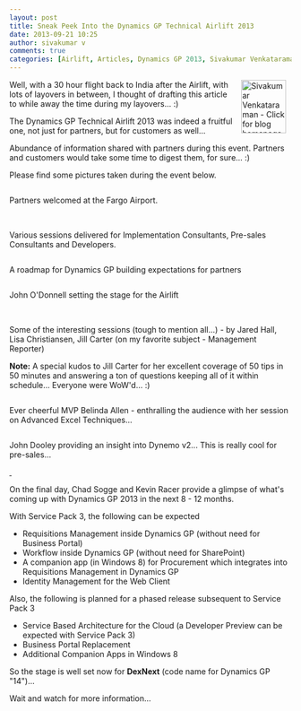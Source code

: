 ```yaml
---
layout: post
title: Sneak Peek Into the Dynamics GP Technical Airlift 2013
date: 2013-09-21 10:25
author: sivakumar v
comments: true
categories: [Airlift, Articles, Dynamics GP 2013, Sivakumar Venkataraman, Technical Airlift, Uncategorized, Whats New, Whats Upcoming]
---
```

<p style="text-align: left;"><a title="Sivakumar Venkataraman - Click for blog homepage"><img src="https://microsofttpd.github.io/assets/0871.sivav.jpg" alt="Sivakumar Venkataraman - Click for blog homepage" width="80" height="95" align="right" border="0" hspace="10" /></a>Well, with a 30 hour flight back to India after the Airlift, with lots of layovers in between, I thought of drafting this article to while away the time during my layovers... :)</p>
<p>The Dynamics GP Technical Airlift 2013 was indeed a fruitful one, not just for partners, but for customers as well...</p>
<p>Abundance of information shared with partners during this event. Partners and customers would take some time to digest them, for sure... :)</p>
<p>Please find some pictures taken during the event below.</p>
<p><a href="https://msdnshared.blob.core.windows.net/media/TNBlogsFS/prod.evol.blogs.technet.com/CommunityServer.Blogs.Components.WeblogFiles/00/00/00/95/09/1258.IMG_0083.JPG" original-url="http://blogs.technet.com/cfs-file.ashx/__key/communityserver-blogs-components-weblogfiles/00-00-00-95-09/1258.IMG_0083.JPG"><img src="https://msdnshared.blob.core.windows.net/media/TNBlogsFS/prod.evol.blogs.technet.com/CommunityServer.Blogs.Components.WeblogFiles/00/00/00/95/09/1258.IMG_0083.JPG" original-url="http://blogs.technet.com/resized-image.ashx/__size/550x0/__key/communityserver-blogs-components-weblogfiles/00-00-00-95-09/1258.IMG_0083.JPG" alt="" border="0" /></a></p>
<p>Partners welcomed at the Fargo Airport.</p>
<p><a href="https://msdnshared.blob.core.windows.net/media/TNBlogsFS/prod.evol.blogs.technet.com/CommunityServer.Blogs.Components.WeblogFiles/00/00/00/95/09/4454.IMG_0108.JPG" original-url="http://blogs.technet.com/cfs-file.ashx/__key/communityserver-blogs-components-weblogfiles/00-00-00-95-09/4454.IMG_0108.JPG"><img src="https://msdnshared.blob.core.windows.net/media/TNBlogsFS/prod.evol.blogs.technet.com/CommunityServer.Blogs.Components.WeblogFiles/00/00/00/95/09/4454.IMG_0108.JPG" original-url="http://blogs.technet.com/resized-image.ashx/__size/200x0/__key/communityserver-blogs-components-weblogfiles/00-00-00-95-09/4454.IMG_0108.JPG" alt="" border="0" /></a>&nbsp; &nbsp;<a href="https://msdnshared.blob.core.windows.net/media/TNBlogsFS/prod.evol.blogs.technet.com/CommunityServer.Blogs.Components.WeblogFiles/00/00/00/95/09/8637.IMG_0110.JPG" original-url="http://blogs.technet.com/cfs-file.ashx/__key/communityserver-blogs-components-weblogfiles/00-00-00-95-09/8637.IMG_0110.JPG"><img src="https://msdnshared.blob.core.windows.net/media/TNBlogsFS/prod.evol.blogs.technet.com/CommunityServer.Blogs.Components.WeblogFiles/00/00/00/95/09/8637.IMG_0110.JPG" original-url="http://blogs.technet.com/resized-image.ashx/__size/200x0/__key/communityserver-blogs-components-weblogfiles/00-00-00-95-09/8637.IMG_0110.JPG" alt="" border="0" /></a>&nbsp;&nbsp;<a href="https://msdnshared.blob.core.windows.net/media/TNBlogsFS/prod.evol.blogs.technet.com/CommunityServer.Blogs.Components.WeblogFiles/00/00/00/95/09/4111.IMG_0111.JPG" original-url="http://blogs.technet.com/cfs-file.ashx/__key/communityserver-blogs-components-weblogfiles/00-00-00-95-09/4111.IMG_0111.JPG"><img src="https://msdnshared.blob.core.windows.net/media/TNBlogsFS/prod.evol.blogs.technet.com/CommunityServer.Blogs.Components.WeblogFiles/00/00/00/95/09/4111.IMG_0111.JPG" original-url="http://blogs.technet.com/resized-image.ashx/__size/200x0/__key/communityserver-blogs-components-weblogfiles/00-00-00-95-09/4111.IMG_0111.JPG" alt="" border="0" /></a></p>
<p>Various sessions delivered for Implementation Consultants, Pre-sales Consultants and Developers.</p>
<p><a href="https://msdnshared.blob.core.windows.net/media/TNBlogsFS/prod.evol.blogs.technet.com/CommunityServer.Blogs.Components.WeblogFiles/00/00/00/95/09/3678.GP%20Roadmap%202013.jpg" original-url="http://blogs.technet.com/cfs-file.ashx/__key/communityserver-blogs-components-weblogfiles/00-00-00-95-09/3678.GP-Roadmap-2013.jpg"><img src="https://msdnshared.blob.core.windows.net/media/TNBlogsFS/prod.evol.blogs.technet.com/CommunityServer.Blogs.Components.WeblogFiles/00/00/00/95/09/3678.GP%20Roadmap%202013.jpg" original-url="http://blogs.technet.com/resized-image.ashx/__size/550x0/__key/communityserver-blogs-components-weblogfiles/00-00-00-95-09/3678.GP-Roadmap-2013.jpg" alt="" border="0" /></a></p>
<p>A roadmap for Dynamics GP building expectations for partners</p>
<p><a href="https://msdnshared.blob.core.windows.net/media/TNBlogsFS/prod.evol.blogs.technet.com/CommunityServer.Blogs.Components.WeblogFiles/00/00/00/95/09/8461.IMG_0121.JPG" original-url="http://blogs.technet.com/cfs-file.ashx/__key/communityserver-blogs-components-weblogfiles/00-00-00-95-09/8461.IMG_0121.JPG"><img src="https://msdnshared.blob.core.windows.net/media/TNBlogsFS/prod.evol.blogs.technet.com/CommunityServer.Blogs.Components.WeblogFiles/00/00/00/95/09/8461.IMG_0121.JPG" original-url="http://blogs.technet.com/resized-image.ashx/__size/550x0/__key/communityserver-blogs-components-weblogfiles/00-00-00-95-09/8461.IMG_0121.JPG" alt="" border="0" /></a></p>
<p>John O'Donnell setting the stage for the Airlift</p>
<p><a href="https://msdnshared.blob.core.windows.net/media/TNBlogsFS/prod.evol.blogs.technet.com/CommunityServer.Blogs.Components.WeblogFiles/00/00/00/95/09/8737.IMG_0125.JPG" original-url="http://blogs.technet.com/cfs-file.ashx/__key/communityserver-blogs-components-weblogfiles/00-00-00-95-09/8737.IMG_0125.JPG"><img src="https://msdnshared.blob.core.windows.net/media/TNBlogsFS/prod.evol.blogs.technet.com/CommunityServer.Blogs.Components.WeblogFiles/00/00/00/95/09/8737.IMG_0125.JPG" original-url="http://blogs.technet.com/resized-image.ashx/__size/200x0/__key/communityserver-blogs-components-weblogfiles/00-00-00-95-09/8737.IMG_0125.JPG" alt="" border="0" /></a>&nbsp;&nbsp;<a href="https://msdnshared.blob.core.windows.net/media/TNBlogsFS/prod.evol.blogs.technet.com/CommunityServer.Blogs.Components.WeblogFiles/00/00/00/95/09/5277.IMG_0136.JPG" original-url="http://blogs.technet.com/cfs-file.ashx/__key/communityserver-blogs-components-weblogfiles/00-00-00-95-09/5277.IMG_0136.JPG"><img src="https://msdnshared.blob.core.windows.net/media/TNBlogsFS/prod.evol.blogs.technet.com/CommunityServer.Blogs.Components.WeblogFiles/00/00/00/95/09/5277.IMG_0136.JPG" original-url="http://blogs.technet.com/resized-image.ashx/__size/200x0/__key/communityserver-blogs-components-weblogfiles/00-00-00-95-09/5277.IMG_0136.JPG" alt="" border="0" /></a>&nbsp;&nbsp;<a href="https://msdnshared.blob.core.windows.net/media/TNBlogsFS/prod.evol.blogs.technet.com/CommunityServer.Blogs.Components.WeblogFiles/00/00/00/95/09/2703.IMG_0149.JPG" original-url="http://blogs.technet.com/cfs-file.ashx/__key/communityserver-blogs-components-weblogfiles/00-00-00-95-09/2703.IMG_0149.JPG"><img src="https://msdnshared.blob.core.windows.net/media/TNBlogsFS/prod.evol.blogs.technet.com/CommunityServer.Blogs.Components.WeblogFiles/00/00/00/95/09/2703.IMG_0149.JPG" original-url="http://blogs.technet.com/resized-image.ashx/__size/200x0/__key/communityserver-blogs-components-weblogfiles/00-00-00-95-09/2703.IMG_0149.JPG" alt="" border="0" /></a></p>
<p>Some of the interesting sessions (tough to mention all...) - by Jared Hall, Lisa Christiansen, Jill Carter (on my favorite subject - Management Reporter)</p>
<p><strong>Note:</strong> A special kudos to Jill Carter for her excellent coverage of 50 tips in 50 minutes and answering a ton of questions keeping all of it within schedule... Everyone were WoW'd... :)</p>
<p><a href="https://msdnshared.blob.core.windows.net/media/TNBlogsFS/prod.evol.blogs.technet.com/CommunityServer.Blogs.Components.WeblogFiles/00/00/00/95/09/3051.IMG_0164.JPG" original-url="http://blogs.technet.com/cfs-file.ashx/__key/communityserver-blogs-components-weblogfiles/00-00-00-95-09/3051.IMG_0164.JPG"><img src="https://msdnshared.blob.core.windows.net/media/TNBlogsFS/prod.evol.blogs.technet.com/CommunityServer.Blogs.Components.WeblogFiles/00/00/00/95/09/3051.IMG_0164.JPG" original-url="http://blogs.technet.com/resized-image.ashx/__size/550x0/__key/communityserver-blogs-components-weblogfiles/00-00-00-95-09/3051.IMG_0164.JPG" alt="" border="0" /></a></p>
<p>Ever cheerful MVP Belinda Allen - enthralling the audience with her session on Advanced Excel Techniques...</p>
<p><a href="https://msdnshared.blob.core.windows.net/media/TNBlogsFS/prod.evol.blogs.technet.com/CommunityServer.Blogs.Components.WeblogFiles/00/00/00/95/09/0044.IMG_0172.JPG" original-url="http://blogs.technet.com/cfs-file.ashx/__key/communityserver-blogs-components-weblogfiles/00-00-00-95-09/0044.IMG_0172.JPG"><img src="https://msdnshared.blob.core.windows.net/media/TNBlogsFS/prod.evol.blogs.technet.com/CommunityServer.Blogs.Components.WeblogFiles/00/00/00/95/09/0044.IMG_0172.JPG" original-url="http://blogs.technet.com/resized-image.ashx/__size/550x0/__key/communityserver-blogs-components-weblogfiles/00-00-00-95-09/0044.IMG_0172.JPG" alt="" border="0" /></a></p>
<p>John Dooley providing an insight into Dynemo v2... This is really cool for pre-sales...</p>
<p><a href="https://msdnshared.blob.core.windows.net/media/TNBlogsFS/prod.evol.blogs.technet.com/CommunityServer.Blogs.Components.WeblogFiles/00/00/00/95/09/5672.IMG_0181.JPG" original-url="http://blogs.technet.com/cfs-file.ashx/__key/communityserver-blogs-components-weblogfiles/00-00-00-95-09/5672.IMG_0181.JPG"><img src="https://msdnshared.blob.core.windows.net/media/TNBlogsFS/prod.evol.blogs.technet.com/CommunityServer.Blogs.Components.WeblogFiles/00/00/00/95/09/5672.IMG_0181.JPG" original-url="http://blogs.technet.com/resized-image.ashx/__size/300x0/__key/communityserver-blogs-components-weblogfiles/00-00-00-95-09/5672.IMG_0181.JPG" alt="" border="0" />&nbsp;</a> <a href="https://msdnshared.blob.core.windows.net/media/TNBlogsFS/prod.evol.blogs.technet.com/CommunityServer.Blogs.Components.WeblogFiles/00/00/00/95/09/8475.IMG_0226.JPG" original-url="http://blogs.technet.com/cfs-file.ashx/__key/communityserver-blogs-components-weblogfiles/00-00-00-95-09/8475.IMG_0226.JPG"><img src="https://msdnshared.blob.core.windows.net/media/TNBlogsFS/prod.evol.blogs.technet.com/CommunityServer.Blogs.Components.WeblogFiles/00/00/00/95/09/8475.IMG_0226.JPG" original-url="http://blogs.technet.com/resized-image.ashx/__size/300x0/__key/communityserver-blogs-components-weblogfiles/00-00-00-95-09/8475.IMG_0226.JPG" alt="" border="0" /></a></p>
<p>On the final day, Chad Sogge and Kevin Racer provide a glimpse of what's coming up with Dynamics GP 2013 in the next 8 - 12 months.</p>
<p>With Service Pack 3, the following can be expected</p>
<ul>
<li>Requisitions Management inside Dynamics GP (without need for Business Portal)</li>
<li>Workflow inside Dynamics GP (without need for SharePoint)</li>
<li>A companion app (in Windows 8) for Procurement which integrates into Requisitions Management in Dynamics GP</li>
<li>Identity Management for the Web Client</li>
</ul>
<p>Also, the following is planned for a phased release subsequent to Service Pack 3</p>
<ul>
<li>Service Based Architecture for the Cloud (a Developer Preview can be expected with Service Pack 3)</li>
<li>Business Portal Replacement</li>
<li>Additional Companion Apps in Windows 8</li>
</ul>
<p>So the stage is well set now for <strong>DexNext</strong> (code name for Dynamics GP "14")...</p>
<p>Wait and watch for more information...</p>

